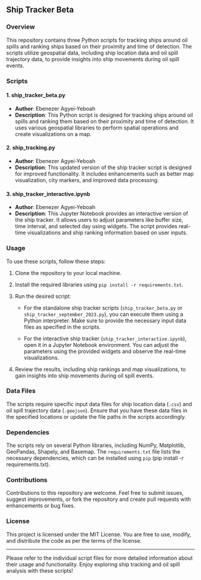 ## Ship Tracker Beta

### Overview

This repository contains three Python scripts for tracking ships around oil spills and ranking ships based on their proximity and time of detection. The scripts utilize geospatial data, including ship location data and oil spill trajectory data, to provide insights into ship movements during oil spill events.

### Scripts

#### 1. ship_tracker_beta.py

- **Author**: Ebenezer Agyei-Yeboah
- **Description**: This Python script is designed for tracking ships around oil spills and ranking them based on their proximity and time of detection. It uses various geospatial libraries to perform spatial operations and create visualizations on a map.

#### 2. ship_tracking.py

- **Author**: Ebenezer Agyei-Yeboah
- **Description**: This updated version of the ship tracker script is designed for improved functionality. It includes enhancements such as better map visualization, city markers, and improved data processing.

#### 3. ship_tracker_interactive.ipynb

- **Author**: Ebenezer Agyei-Yeboah
- **Description**: This Jupyter Notebook provides an interactive version of the ship tracker. It allows users to adjust parameters like buffer size, time interval, and selected day using widgets. The script provides real-time visualizations and ship ranking information based on user inputs.

### Usage

To use these scripts, follow these steps:

1. Clone the repository to your local machine.

2. Install the required libraries using `pip install -r requirements.txt`.

3. Run the desired script:

   - For the standalone ship tracker scripts (`ship_tracker_beta.py` or `ship_tracker_september_2023.py`), you can execute them using a Python interpreter. Make sure to provide the necessary input data files as specified in the scripts.

   - For the interactive ship tracker (`ship_tracker_interactive.ipynb`), open it in a Jupyter Notebook environment. You can adjust the parameters using the provided widgets and observe the real-time visualizations.

4. Review the results, including ship rankings and map visualizations, to gain insights into ship movements during oil spill events.

### Data Files

The scripts require specific input data files for ship location data (`.csv`) and oil spill trajectory data (`.geojson`). Ensure that you have these data files in the specified locations or update the file paths in the scripts accordingly.

### Dependencies

The scripts rely on several Python libraries, including NumPy, Matplotlib, GeoPandas, Shapely, and Basemap. The `requirements.txt` file lists the necessary dependencies, which can be installed using `pip` (pip install -r requirements.txt).

### Contributions

Contributions to this repository are welcome. Feel free to submit issues, suggest improvements, or fork the repository and create pull requests with enhancements or bug fixes.

### License

This project is licensed under the MIT License. You are free to use, modify, and distribute the code as per the terms of the license.

---

Please refer to the individual script files for more detailed information about their usage and functionality. Enjoy exploring ship tracking and oil spill analysis with these scripts!